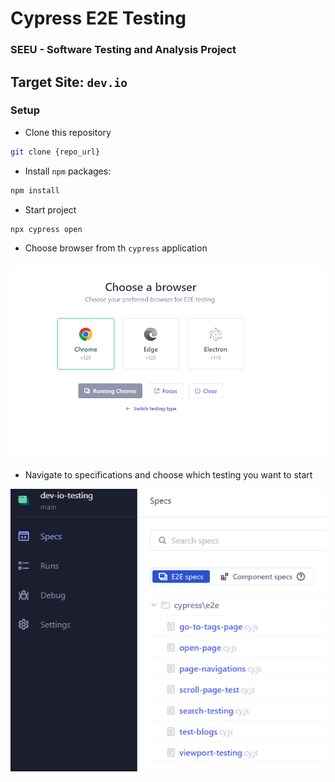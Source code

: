# Cypress E2E Testing

### SEEU - Software Testing and Analysis Project


## Target Site: `dev.io` 

### Setup

- Clone this repository 

```bash
git clone {repo_url}
```

- Install `npm` packages:

```bash
npm install
```

- Start project

```bash
npx cypress open
```

- Choose browser from th `cypress` application

![img.png](img.png)

- Navigate to specifications and choose which testing you want to start

![img_1.png](img_1.png)